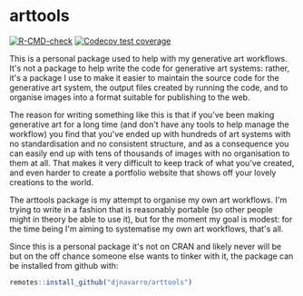 
# arttools

<!-- badges: start -->
[![R-CMD-check](https://github.com/djnavarro/arttools/actions/workflows/R-CMD-check.yaml/badge.svg)](https://github.com/djnavarro/arttools/actions/workflows/R-CMD-check.yaml)
[![Codecov test coverage](https://codecov.io/gh/djnavarro/arttools/branch/main/graph/badge.svg)](https://app.codecov.io/gh/djnavarro/arttools?branch=main)
<!-- badges: end -->

This is a personal package used to help with my generative art workflows. It's not a package to help write the code for generative art systems: rather, it's a package I use to make it easier to maintain the source code for the generative art system, the output files created by running the code, and to organise images into a format suitable for publishing to the web. 

The reason for writing something like this is that if you've been making generative art for a long time (and don't have any tools to help manage the workflow) you find that you've ended up with hundreds of art systems with no standardisation and no consistent structure, and as a consequence you can easily end up with tens of thousands of images with no organisation to them at all. That makes it very difficult to keep track of what you've created, and even harder to create a portfolio website that shows off your lovely creations to the world. 

The arttools package is my attempt to organise my own art workflows. I'm trying to write in a fashion that is reasonably portable (so other people might in theory be able to use it), but for the moment my goal is modest: for the time being I'm aiming to systematise my own art workflows, that's all.

Since this is a personal package it's not on CRAN and likely never will be but on the off chance someone else wants to tinker with it, the package can be installed from github with:

``` r
remotes::install_github("djnavarro/arttools")
```


